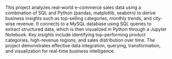 This project analyzes real-world e-commerce sales data using a combination of SQL and Python (pandas, matplotlib, seaborn) to derive business insights such as top-selling categories, monthly trends, and city-wise revenue. It connects to a MySQL database using SQL queries to extract structured data, which is then visualized in Python through a Jupyter Notebook. Key insights include identifying top-performing product categories, high-revenue regions, and sales distribution over time. The project demonstrates effective data integration, querying, transformation, and visualization for real-time business intelligence.
